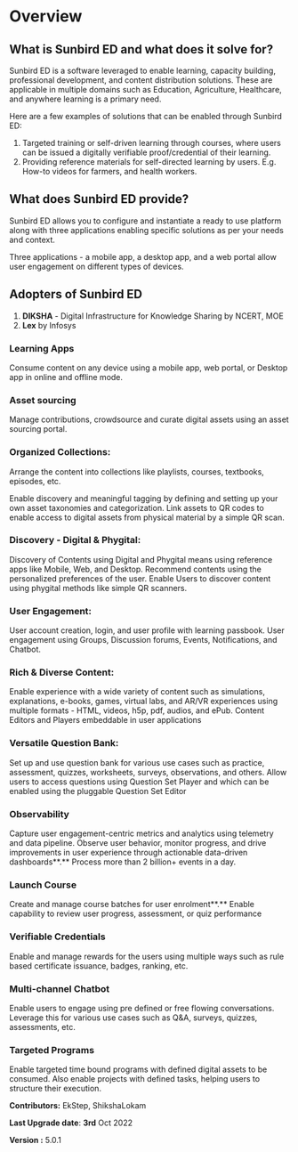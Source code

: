 # Overview



## **What is Sunbird ED and what does it solve for?**

Sunbird ED is a software leveraged to enable learning, capacity building, professional development, and content distribution solutions. These are applicable in multiple domains such as Education, Agriculture, Healthcare, and anywhere learning is a primary need.

Here are a few examples of solutions that can be enabled through Sunbird ED:

1. Targeted training or self-driven learning through courses, where users can be issued a digitally verifiable proof/credential of their learning.
2. Providing reference materials for self-directed learning by users. E.g. How-to videos for farmers, and health workers.

## **What does Sunbird ED provide?**

Sunbird ED allows you to configure and instantiate a ready to use platform along with three applications enabling specific solutions as per your needs and context.

Three applications - a mobile app, a desktop app, and a web portal allow user engagement on different types of devices.

## **Adopters of Sunbird ED**

1. **DIKSHA** - Digital Infrastructure for Knowledge Sharing by NCERT, MOE
2. **Lex** by Infosys

### **Learning Apps**

Consume content on any device using a mobile app, web portal, or Desktop app in online and offline mode.

### **Asset sourcing**

Manage contributions, crowdsource and curate digital assets using an asset sourcing portal.

### **Organized Collections**:

Arrange the content into collections like playlists, courses, textbooks, episodes, etc.

Enable discovery and meaningful tagging by defining and setting up your own asset taxonomies and categorization. Link assets to QR codes to enable access to digital assets from physical material by a simple QR scan.

### **Discovery - Digital & Phygital**:

Discovery of Contents using Digital and Phygital means using reference apps like Mobile, Web, and Desktop. Recommend contents using the personalized preferences of the user. Enable Users to discover content using phygital methods like simple QR scanners.

### **User Engagement:**

User account creation, login, and user profile with learning passbook. User engagement using Groups, Discussion forums, Events, Notifications, and Chatbot.

### **Rich & Diverse Content:**

Enable experience with a wide variety of content such as simulations, explanations, e-books, games, virtual labs, and AR/VR experiences using multiple formats - HTML, videos, h5p, pdf, audios, and ePub. Content Editors and Players embeddable in user applications

### **Versatile Question Bank:**

Set up and use question bank for various use cases such as practice, assessment, quizzes, worksheets, surveys, observations, and others. Allow users to access questions using Question Set Player and which can be enabled using the pluggable Question Set Editor

### **Observability**

Capture user engagement-centric metrics and analytics using telemetry and data pipeline. Observe user behavior, monitor progress, and drive improvements in user experience through actionable data-driven dashboards\*\*.\*\* Process more than 2 billion+ events in a day.

### **Launch Course**

Create and manage course batches for user enrolment\*\*.\*\* Enable capability to review user progress, assessment, or quiz performance

### **Verifiable Credentials**

Enable and manage rewards for the users using multiple ways such as rule based certificate issuance, badges, ranking, etc.

### **Multi-channel Chatbot**

Enable users to engage using pre defined or free flowing conversations. Leverage this for various use cases such as Q\&A, surveys, quizzes, assessments, etc.

### **Targeted Programs**

Enable targeted time bound programs with defined digital assets to be consumed. Also enable projects with defined tasks, helping users to structure their execution.

**Contributors:** EkStep, ShikshaLokam

**Last Upgrade date**: **3rd** Oct 2022

**Version :** 5.0.1
